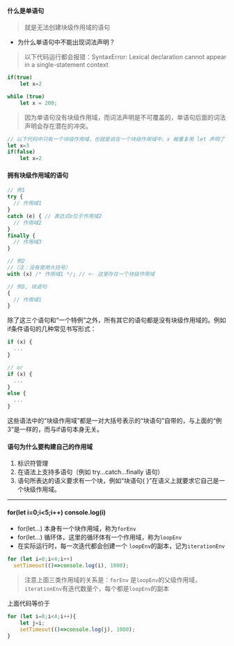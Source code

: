 #### 什么是单语句

> 就是无法创建块级作用域的语句

* 为什么单语句中不能出现词法声明？

> 以下代码运行都会报错：SyntaxError: Lexical declaration cannot appear in a single-statement context

```javascript
if(true)
    let x=2
```

```javascript
while (true) 
    let x = 200;
```

> 因为单语句没有块级作用域，而词法声明是不可覆盖的，单语句后面的词法声明会存在潜在的冲突。

```javascript
// 以下代码中只有一个块级作用域，也就是说在一个块级作用域中，x 被重复用 let 声明了
let x=3
if(false)
    let x=2
```



#### 拥有块级作用域的语句

```javascript
// 例1
try {
  // 作用域1
}
catch (e) { // 表达式e位于作用域2
  // 作用域2
}
finally {
  // 作用域3
}

// 例2
//（注：没有使用大括号）
with (x) /* 作用域1 */; // <- 这里存在一个块级作用域

// 例3, 块语句
{
  // 作用域1
}
```

除了这三个语句和“一个特例”之外，所有其它的语句都是没有块级作用域的。例如if条件语句的几种常见书写形式：

```javascript
if (x) {
  ...
}

// or
if (x) {
  ...
}
else {
  ...
}
```

这些语法中的“块级作用域”都是一对大括号表示的“块语句”自带的，与上面的“例 3”是一样的，而与if语句本身无关。

#### 语句为什么要构建自己的作用域

1. 标识符管理
2. 在语法上支持多语句（例如 try…catch…finally 语句）
3. 语句所表达的语义要求有一个块，例如“块语句{ }”在语义上就要求它自己是一个块级作用域。

---

#### for(let i=0;i<5;i++) console.log(i)

* for(let...) 本身有一个块作用域，称为`forEnv`
* for(let...) 循环体，这里的循环体有一个作用域，称为`loopEnv`
* 在实际运行时，每一次迭代都会创建一个 `loopEnv`的副本，记为`iterationEnv`

```javascript
for (let i=0;i<4;i++)
  setTimeout(()=>console.log(i), 1000);
```

> 注意上面三类作用域的关系是：`forEnv` 是`loopEnv`的父级作用域，`iterationEnv`有迭代数量个，每个都是`loopEnv`的副本

上面代码等价于

```javascript
for (let i=0;i<4;i++){
    let j=i;
    setTimeout(()=>console.log(j), 1000);
}
```

